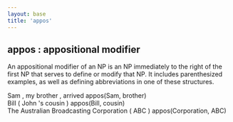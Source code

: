 ```yaml
---
layout: base
title: 'appos'
---
```


## appos : appositional modifier

An appositional modifier of an NP is an NP immediately to the right of
the first NP that serves to define or modify that NP. It includes
parenthesized examples, as well as defining abbreviations in one of
these structures.

<div class="sd-parse">
Sam , my brother , arrived
appos(Sam, brother)
</div>

<div class="sd-parse">
Bill ( John 's cousin )
appos(Bill, cousin)
</div>

<div class="sd-parse">
The Australian Broadcasting Corporation ( ABC )
appos(Corporation, ABC)
</div>
